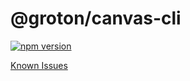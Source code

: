 # @groton/canvas-cli

[![npm version](https://badge.fury.io/js/@groton%2Fcanvas-cli.svg)](https://badge.fury.io/js/@groton%2Fcanvas-cli)

[Known Issues](https://github.com/groton-school/canvas-cli/issues?q=is%3Aissue%20state%3Aopen%20label%3Acanvas-cli)
